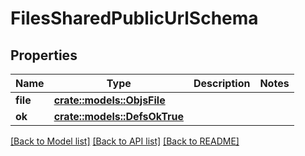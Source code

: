 # FilesSharedPublicUrlSchema

## Properties

Name | Type | Description | Notes
------------ | ------------- | ------------- | -------------
**file** | [**crate::models::ObjsFile**](objs_file.md) |  | 
**ok** | [**crate::models::DefsOkTrue**](defs_ok_true.md) |  | 

[[Back to Model list]](../README.md#documentation-for-models) [[Back to API list]](../README.md#documentation-for-api-endpoints) [[Back to README]](../README.md)


